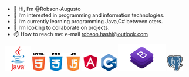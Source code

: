- 👋 Hi, I’m @Robson-Augusto
- 👀 I’m interested in programming and information technologies.
- 🌱 I’m currently learning programming Java,C# between oters.
- 💞️ I’m looking to collaborate on projects.
- 📫 How to reach me: e-mail robson.hashi@outlook.com

<img src="java.png" width="70"> <img src="jscsshtml.png" width="130"> <img src="angular.png" width="50"> <img src="c++.png" width="42"> <img src="bootstrap.png" width="130"> <img src="postgres.png" width="42">


